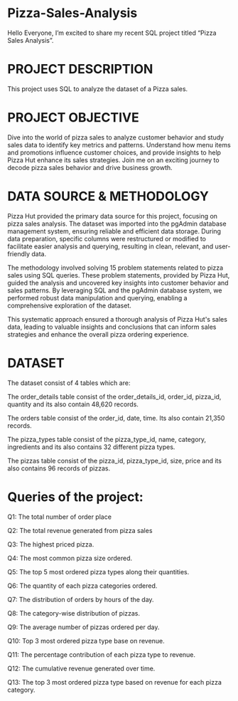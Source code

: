 # Pizza-Sales-Analysis
Hello Everyone,
I’m excited to share my recent SQL project titled “Pizza Sales Analysis”.

# PROJECT DESCRIPTION
This project uses SQL to analyze the dataset of a Pizza sales.

# PROJECT OBJECTIVE
Dive into the world of pizza sales to analyze customer behavior and study sales data to identify key metrics and patterns. Understand how menu items and promotions influence customer choices, and provide insights to help Pizza Hut enhance its sales strategies. Join me on an exciting journey to decode pizza sales behavior and drive business growth.

# DATA SOURCE & METHODOLOGY 
Pizza Hut provided the primary data source for this project, focusing on pizza sales analysis. The dataset was imported into the pgAdmin database management system, ensuring reliable and efficient data storage. During data preparation, specific columns were restructured or modified to facilitate easier analysis and querying, resulting in clean, relevant, and user-friendly data.

The methodology involved solving 15 problem statements related to pizza sales using SQL queries. These problem statements, provided by Pizza Hut, guided the analysis and uncovered key insights into customer behavior and sales patterns. By leveraging SQL and the pgAdmin database system, we performed robust data manipulation and querying, enabling a comprehensive exploration of the dataset.

This systematic approach ensured a thorough analysis of Pizza Hut's sales data, leading to valuable insights and conclusions that can inform sales strategies and enhance the overall pizza ordering experience.

# DATASET
The dataset consist of 4 tables which are:

The order_details table consist of the  order_details_id, order_id, pizza_id, quantity and its also contain 48,620 records.

The orders table consist of the order_id, date, time. Its also contain 21,350 records.

The pizza_types table consist of the pizza_type_id, name, category, ingredients and its also contains 32 different pizza types.

The pizzas table consist of the pizza_id, pizza_type_id, size, price and its also contains 96 records of pizzas.

# Queries of the project:
Q1: The total number of order place

Q2: The total revenue generated from pizza sales

Q3: The highest priced pizza.

Q4: The most common pizza size ordered.

Q5: The top 5 most ordered pizza types along their quantities.

Q6: The quantity of each pizza categories ordered.

Q7: The distribution of orders by hours of the day.

Q8: The category-wise distribution of pizzas.

Q9: The average number of pizzas ordered per day.

Q10: Top 3 most ordered pizza type base on revenue.

Q11: The percentage contribution of each pizza type to revenue.

Q12: The cumulative revenue generated over time.

Q13: The top 3 most ordered pizza type based on revenue for each pizza category.
